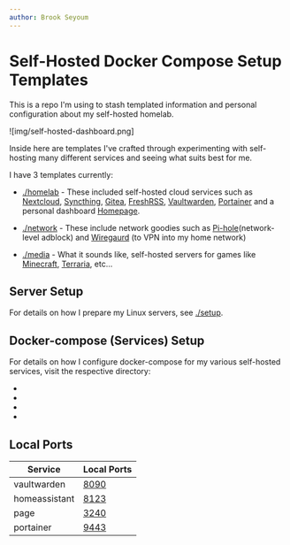 ```yaml
---
author: Brook Seyoum
---
```

# Self-Hosted Docker Compose Setup Templates

This is a repo I'm using to stash templated information and personal configuration about my self-hosted homelab.

![img/self-hosted-dashboard.png]

Inside here are templates I've crafted through experimenting with self-hosting many different services and seeing what suits best for me.

I have 3 templates currently:
- [./homelab](homelab) - These included self-hosted cloud services such as [Nextcloud](https://nextcloud.com/), [Syncthing](https://syncthing.net/), [Gitea](https://about.gitea.com/), [FreshRSS](https://freshrss.org/), [Vaultwarden](https://github.com/dani-garcia/vaultwarden), [Portainer](https://docs.portainer.io/start/install-ce) and a personal dashboard [Homepage](https://gethomepage.dev/en/installation/).

- [./network](network) - These include network goodies such as [Pi-hole](https://pi-hole.net/)(network-level adblock) and  [Wiregaurd](https://www.wireguard.com/) (to VPN into my home network)

- [./media](media) - What it sounds like, self-hosted servers for games like [Minecraft](https://www.minecraft.net/en-us), [Terraria](https://terraria.org/), etc...

## Server Setup
For details on how I prepare my Linux servers, see [./setup][setup].

## Docker-compose (Services) Setup
For details on how I configure docker-compose for my various self-hosted services, visit the respective directory:
- [homelab]: ./homelab
- [network]: ./network
- [media]: ./media
- [setup]: ./setup


## Local Ports

| Service        | Local Ports                |
|----------------|----------------------------|
| vaultwarden    | [8090][VW_PORT]            |
| homeassistant  | [8123][HOME_PORT]          |
| page           | [3240][PAGE_PORT]          |
| portainer      | [9443][PORTAINER_PORT]     |

[VW_PORT]: http://localhost:8090
[HOME_PORT]: http://localhost:8123
[PAGE_PORT]: http://localhost:3240
[PORTAINER_PORT]: http://localhost:9443

[homelab]: ./homelab
[network]: ./network
[media]: ./media
